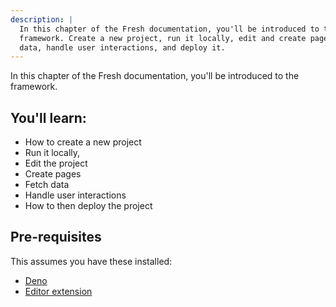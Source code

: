 ```yaml
---
description: |
  In this chapter of the Fresh documentation, you'll be introduced to the
  framework. Create a new project, run it locally, edit and create pages, fetch
  data, handle user interactions, and deploy it.
---
```


In this chapter of the Fresh documentation, you'll be introduced to the
framework. 

## You'll learn: 

- How to create a new project 
- Run it locally,
- Edit the project
- Create pages
- Fetch data
- Handle user interactions
- How to then deploy the project


## Pre-requisites

This assumes you have these installed:

- [Deno][Deno]
- [Editor extension][manual-editors]


[Deno]:https://deno.land/#installation
[manual-editors]: https://deno.land/manual/getting_started/setup_your_environment
